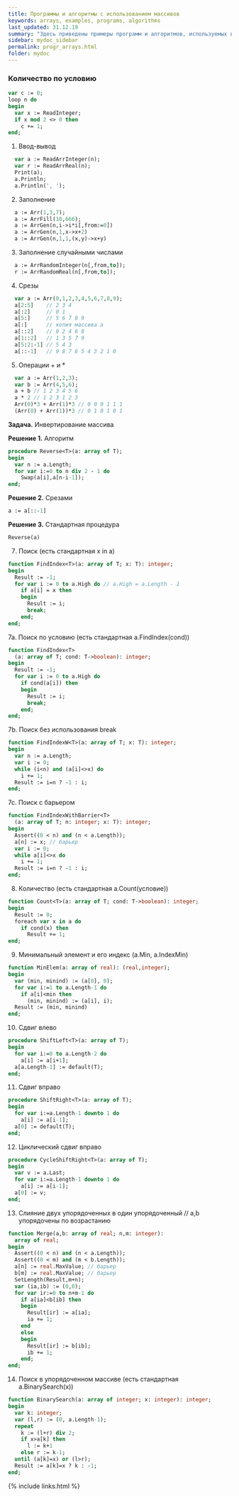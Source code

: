 ```yaml
---
title: Программы и алгоритмы с использованием массивов
keywords: arrays, examples, programs, algorithms
last_updated: 31.12.19
summary: "Здесь приведены примеры программ и алгоритмов, используемых в курсе Основы программирования для студентов 1 курса ФИИТ мехмата ЮФУ"
sidebar: mydoc_sidebar
permalink: progr_arrays.html
folder: mydoc
---
```


### Количество по условию
```pascal
var c := 0;
loop n do
begin
  var x := ReadInteger;
  if x mod 2 <> 0 then
    c += 1;
end;
```

1. Ввод-вывод
```pascal
  var a := ReadArrInteger(n);
  var r := ReadArrReal(n);
  Print(a);
  a.Println;
  a.Println(', ');
```

2. Заполнение
```pascal
  a := Arr(1,3,7);
  a := ArrFill(10,666);
  a := ArrGen(n,i->i*i[,from:=0])
  a := ArrGen(n,1,x->x+2)
  a := ArrGen(n,1,1,(x,y)->x+y)
```

3. Заполнение случайными числами
```pascal
  a := ArrRandomInteger(n[,from,to]);
  r := ArrRandomReal(n[,from,to]);
```

4. Срезы
```pascal
  var a := Arr(0,1,2,3,4,5,6,7,8,9);
  a[2:5]    // 2 3 4 
  a[:2]     // 0 1
  a[5:]     // 5 6 7 8 9 
  a[:]      // копия массива a
  a[::2]    // 0 2 4 6 8
  a[1::2]   // 1 3 5 7 9
  a[5:2:-1] // 5 4 3
  a[::-1]   // 9 8 7 6 5 4 3 2 1 0
```

5. Операции + и *
```pascal
  var a := Arr(1,2,3);
  var b := Arr(4,5,6);
  a + b // 1 2 3 4 5 6
  a * 2 // 1 2 3 1 2 3
  Arr(0)*3 + Arr(1)*3 // 0 0 0 1 1 1 
  (Arr(0) + Arr(1))*3 // 0 1 0 1 0 1
```

**Задача.** Инвертирование массива

**Решение 1.** Алгоритм
```pascal
procedure Reverse<T>(a: array of T);
begin
  var n := a.Length;
  for var i:=0 to n div 2 - 1 do
    Swap(a[i],a[n-i-1]);
end;
```

**Решение 2.** Срезами
```pascal
a := a[::-1]
```

**Решение 3.** Стандартная процедура
```pascal
Reverse(a)
```

7. Поиск (есть стандартная x in a)
```pascal
function FindIndex<T>(a: array of T; x: T): integer;
begin
  Result := -1;
  for var i := 0 to a.High do // a.High = a.Length - 1
    if a[i] = x then
    begin
      Result := i;
      break;
    end;
end;
```

7а. Поиск по условию (есть стандартная a.FindIndex(cond))
```pascal
function FindIndex<T>
  (a: array of T; cond: T->boolean): integer;
begin
  Result := -1;
  for var i := 0 to a.High do
    if cond(a[i]) then
    begin
      Result := i;
      break;
    end;
end;
```

7b. Поиск без использования break
```pascal
function FindIndexW<T>(a: array of T; x: T): integer;
begin
  var n := a.Length;
  var i := 0;
  while (i<n) and (a[i]<>x) do
    i += 1;
  Result := i=n ? -1 : i;
end;
```

7c. Поиск с барьером
```pascal
function FindIndexWithBarrier<T>
  (a: array of T; n: integer; x: T): integer;
begin
  Assert((0 < n) and (n < a.Length));
  a[n] := x; // барьер
  var i := 0;
  while a[i]<>x do
    i += 1;
  Result := i=n ? -1 : i;
end;
```

8. Количество (есть стандартная a.Count(условие))
```pascal
function Count<T>(a: array of T; cond: T->boolean): integer;
begin
  Result := 0;
  foreach var x in a do
    if cond(x) then
      Result += 1;
end;
```

9. Минимальный элемент и его индекс (a.Min, a.IndexMin)
```pascal
function MinElem(a: array of real): (real,integer); 
begin
  var (min, minind) := (a[0], 0);  
  for var i:=1 to a.Length-1 do
    if a[i]<min then
      (min, minind) := (a[i], i);
  Result := (min, minind)
end;
```

10. Сдвиг влево
```pascal
procedure ShiftLeft<T>(a: array of T);
begin
  for var i:=0 to a.Length-2 do
    a[i] := a[i+1];
  a[a.Length-1] := default(T);
end;
```

11. Сдвиг вправо
```pascal
procedure ShiftRight<T>(a: array of T);
begin
  for var i:=a.Length-1 downto 1 do
    a[i] := a[i-1];
  a[0] := default(T);
end;
```

12. Циклический сдвиг вправо
```pascal
procedure CycleShiftRight<T>(a: array of T);
begin
  var v := a.Last;
  for var i:=a.Length-1 downto 1 do
    a[i] := a[i-1];
  a[0] := v;  
end;
```

13. Слияние двух упорядоченных в один упорядоченный
// a,b упорядочены по возрастанию
```pascal
function Merge(a,b: array of real; n,m: integer): 
  array of real;
begin
  Assert((0 < n) and (n < a.Length));
  Assert((0 < m) and (m < b.Length));
  a[n] := real.MaxValue; // барьер
  b[m] := real.MaxValue; // барьер
  SetLength(Result,m+n);
  var (ia,ib) := (0,0);
  for var ir:=0 to n+m-1 do
    if a[ia]<b[ib] then
    begin
      Result[ir] := a[ia]; 
      ia += 1;
    end
    else
    begin
      Result[ir] := b[ib]; 
      ib += 1;
    end;
end;
```

14. Поиск в упорядоченном массиве (есть стандартная a.BinarySearch(x))
```pascal
function BinarySearch(a: array of integer; x: integer): integer;
begin
  var k: integer;
  var (l,r) := (0, a.Length-1); 
  repeat
    k := (l+r) div 2;
    if x>a[k] then
      l := k+1
    else r := k-1;
  until (a[k]=x) or (l>r);
  Result := a[k]=x ? k : -1;
end;
```



{% include links.html %}
